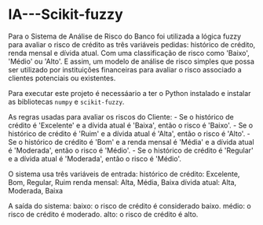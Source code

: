 # IA---Scikit-fuzzy

Para o Sistema de Análise de Risco do Banco foi utilizada a lógica fuzzy para avaliar o risco de crédito as três variáveis pedidas: histórico de crédito, renda mensal e dívida atual. Com uma classificação de risco como 'Baixo', 'Médio' ou 'Alto'. E assim, um modelo de análise de risco simples que possa ser utilizado por instituições financeiras para avaliar o risco associado a clientes potenciais ou existentes. 

Para executar este projeto é necessáario a ter o Python instalado e instalar as bibliotecas `numpy` e `scikit-fuzzy`.


As regras usadas para avaliar os riscos do Cliente: 
    -  Se o histórico de crédito é 'Excelente' e a dívida atual é 'Baixa', então o risco é 'Baixo'.
    -  Se o histórico de crédito é 'Ruim' e a dívida atual é 'Alta', então o risco é 'Alto'.
    -  Se o histórico de crédito é 'Bom' e a renda mensal é 'Média' e a dívida atual é 'Moderada', então o risco é 'Médio'.
    -  Se o histórico de crédito é 'Regular' e a dívida atual é 'Moderada', então o risco é 'Médio'.

O sistema usa três variáveis de entrada:
histórico de crédito: Excelente, Bom, Regular, Ruim
renda mensal: Alta, Média, Baixa
dívida atual: Alta, Moderada, Baixa

A saída do sistema:
baixo: o risco de crédito é considerado baixo.
médio: o risco de crédito é moderado.
alto: o risco de crédito é alto.
